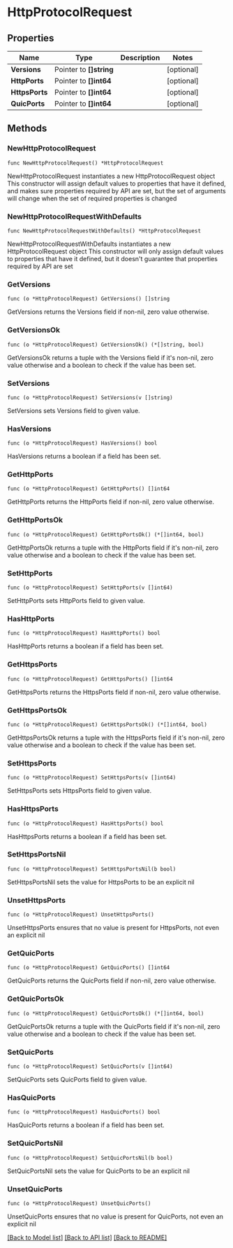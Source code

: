 # HttpProtocolRequest

## Properties

Name | Type | Description | Notes
------------ | ------------- | ------------- | -------------
**Versions** | Pointer to **[]string** |  | [optional] 
**HttpPorts** | Pointer to **[]int64** |  | [optional] 
**HttpsPorts** | Pointer to **[]int64** |  | [optional] 
**QuicPorts** | Pointer to **[]int64** |  | [optional] 

## Methods

### NewHttpProtocolRequest

`func NewHttpProtocolRequest() *HttpProtocolRequest`

NewHttpProtocolRequest instantiates a new HttpProtocolRequest object
This constructor will assign default values to properties that have it defined,
and makes sure properties required by API are set, but the set of arguments
will change when the set of required properties is changed

### NewHttpProtocolRequestWithDefaults

`func NewHttpProtocolRequestWithDefaults() *HttpProtocolRequest`

NewHttpProtocolRequestWithDefaults instantiates a new HttpProtocolRequest object
This constructor will only assign default values to properties that have it defined,
but it doesn't guarantee that properties required by API are set

### GetVersions

`func (o *HttpProtocolRequest) GetVersions() []string`

GetVersions returns the Versions field if non-nil, zero value otherwise.

### GetVersionsOk

`func (o *HttpProtocolRequest) GetVersionsOk() (*[]string, bool)`

GetVersionsOk returns a tuple with the Versions field if it's non-nil, zero value otherwise
and a boolean to check if the value has been set.

### SetVersions

`func (o *HttpProtocolRequest) SetVersions(v []string)`

SetVersions sets Versions field to given value.

### HasVersions

`func (o *HttpProtocolRequest) HasVersions() bool`

HasVersions returns a boolean if a field has been set.

### GetHttpPorts

`func (o *HttpProtocolRequest) GetHttpPorts() []int64`

GetHttpPorts returns the HttpPorts field if non-nil, zero value otherwise.

### GetHttpPortsOk

`func (o *HttpProtocolRequest) GetHttpPortsOk() (*[]int64, bool)`

GetHttpPortsOk returns a tuple with the HttpPorts field if it's non-nil, zero value otherwise
and a boolean to check if the value has been set.

### SetHttpPorts

`func (o *HttpProtocolRequest) SetHttpPorts(v []int64)`

SetHttpPorts sets HttpPorts field to given value.

### HasHttpPorts

`func (o *HttpProtocolRequest) HasHttpPorts() bool`

HasHttpPorts returns a boolean if a field has been set.

### GetHttpsPorts

`func (o *HttpProtocolRequest) GetHttpsPorts() []int64`

GetHttpsPorts returns the HttpsPorts field if non-nil, zero value otherwise.

### GetHttpsPortsOk

`func (o *HttpProtocolRequest) GetHttpsPortsOk() (*[]int64, bool)`

GetHttpsPortsOk returns a tuple with the HttpsPorts field if it's non-nil, zero value otherwise
and a boolean to check if the value has been set.

### SetHttpsPorts

`func (o *HttpProtocolRequest) SetHttpsPorts(v []int64)`

SetHttpsPorts sets HttpsPorts field to given value.

### HasHttpsPorts

`func (o *HttpProtocolRequest) HasHttpsPorts() bool`

HasHttpsPorts returns a boolean if a field has been set.

### SetHttpsPortsNil

`func (o *HttpProtocolRequest) SetHttpsPortsNil(b bool)`

 SetHttpsPortsNil sets the value for HttpsPorts to be an explicit nil

### UnsetHttpsPorts
`func (o *HttpProtocolRequest) UnsetHttpsPorts()`

UnsetHttpsPorts ensures that no value is present for HttpsPorts, not even an explicit nil
### GetQuicPorts

`func (o *HttpProtocolRequest) GetQuicPorts() []int64`

GetQuicPorts returns the QuicPorts field if non-nil, zero value otherwise.

### GetQuicPortsOk

`func (o *HttpProtocolRequest) GetQuicPortsOk() (*[]int64, bool)`

GetQuicPortsOk returns a tuple with the QuicPorts field if it's non-nil, zero value otherwise
and a boolean to check if the value has been set.

### SetQuicPorts

`func (o *HttpProtocolRequest) SetQuicPorts(v []int64)`

SetQuicPorts sets QuicPorts field to given value.

### HasQuicPorts

`func (o *HttpProtocolRequest) HasQuicPorts() bool`

HasQuicPorts returns a boolean if a field has been set.

### SetQuicPortsNil

`func (o *HttpProtocolRequest) SetQuicPortsNil(b bool)`

 SetQuicPortsNil sets the value for QuicPorts to be an explicit nil

### UnsetQuicPorts
`func (o *HttpProtocolRequest) UnsetQuicPorts()`

UnsetQuicPorts ensures that no value is present for QuicPorts, not even an explicit nil

[[Back to Model list]](../README.md#documentation-for-models) [[Back to API list]](../README.md#documentation-for-api-endpoints) [[Back to README]](../README.md)


